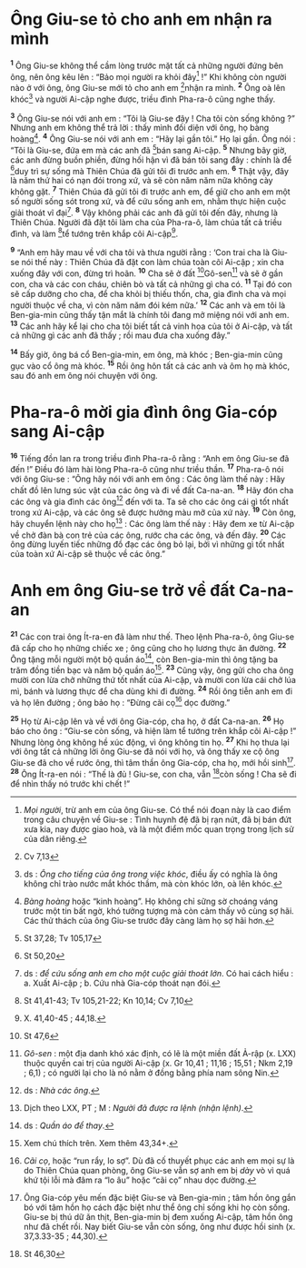 # Ông Giu-se tỏ cho anh em nhận ra mình
<sup><b>1</b></sup> Ông Giu-se không thể cầm lòng trước mặt tất cả những người đứng bên ông, nên ông kêu lên : “Bảo mọi người ra khỏi đây[^1] !” Khi không còn người nào ở với ông, ông Giu-se mới tỏ cho anh em [^1*]nhận ra mình. <sup><b>2</b></sup> Ông oà lên khóc[^2] và người Ai-cập nghe được, triều đình Pha-ra-ô cũng nghe thấy.

<sup><b>3</b></sup> Ông Giu-se nói với anh em : “Tôi là Giu-se đây ! Cha tôi còn sống không ?” Nhưng anh em không thể trả lời : thấy mình đối diện với ông, họ bàng hoàng[^3]. <sup><b>4</b></sup> Ông Giu-se nói với anh em : “Hãy lại gần tôi.” Họ lại gần. Ông nói : “Tôi là Giu-se, đứa em mà các anh đã [^2*]bán sang Ai-cập. <sup><b>5</b></sup> Nhưng bây giờ, các anh đừng buồn phiền, đừng hối hận vì đã bán tôi sang đây : chính là để [^3*]duy trì sự sống mà Thiên Chúa đã gửi tôi đi trước anh em. <sup><b>6</b></sup> Thật vậy, đây là năm thứ hai có nạn đói trong xứ, và sẽ còn năm năm nữa không cày không gặt. <sup><b>7</b></sup> Thiên Chúa đã gửi tôi đi trước anh em, để giữ cho anh em một số người sống sót trong xứ, và để cứu sống anh em, nhằm thực hiện cuộc giải thoát vĩ đại[^4]. <sup><b>8</b></sup> Vậy không phải các anh đã gửi tôi đến đây, nhưng là Thiên Chúa. Người đã đặt tôi làm cha của Pha-ra-ô, làm chúa tất cả triều đình, và làm [^4*]tể tướng trên khắp cõi Ai-cập[^5].

<sup><b>9</b></sup> “Anh em hãy mau về với cha tôi và thưa người rằng : ‘Con trai cha là Giu-se nói thế này : Thiên Chúa đã đặt con làm chúa toàn cõi Ai-cập ; xin cha xuống đây với con, đừng trì hoãn. <sup><b>10</b></sup> Cha sẽ ở đất [^5*]Gô-sen[^6] và sẽ ở gần con, cha và các con cháu, chiên bò và tất cả những gì cha có. <sup><b>11</b></sup> Tại đó con sẽ cấp dưỡng cho cha, để cha khỏi bị thiếu thốn, cha, gia đình cha và mọi người thuộc về cha, vì còn năm năm đói kém nữa.’ <sup><b>12</b></sup> Các anh và em tôi là Ben-gia-min cũng thấy tận mắt là chính tôi đang mở miệng nói với anh em. <sup><b>13</b></sup> Các anh hãy kể lại cho cha tôi biết tất cả vinh hoa của tôi ở Ai-cập, và tất cả những gì các anh đã thấy ; rồi mau đưa cha xuống đây.”

<sup><b>14</b></sup> Bấy giờ, ông bá cổ Ben-gia-min, em ông, mà khóc ; Ben-gia-min cũng gục vào cổ ông mà khóc. <sup><b>15</b></sup> Rồi ông hôn tất cả các anh và ôm họ mà khóc, sau đó anh em ông nói chuyện với ông.

# Pha-ra-ô mời gia đình ông Gia-cóp sang Ai-cập
<sup><b>16</b></sup> Tiếng đồn lan ra trong triều đình Pha-ra-ô rằng : “Anh em ông Giu-se đã đến !” Điều đó làm hài lòng Pha-ra-ô cũng như triều thần. <sup><b>17</b></sup> Pha-ra-ô nói với ông Giu-se : “Ông hãy nói với anh em ông : Các ông làm thế này : Hãy chất đồ lên lưng súc vật của các ông và đi về đất Ca-na-an. <sup><b>18</b></sup> Hãy đón cha các ông và gia đình các ông[^7] đến với ta. Ta sẽ cho các ông cái gì tốt nhất trong xứ Ai-cập, và các ông sẽ được hưởng màu mỡ của xứ này. <sup><b>19</b></sup> Còn ông, hãy chuyển lệnh này cho họ[^8] : Các ông làm thế này : Hãy đem xe từ Ai-cập về chở đàn bà con trẻ của các ông, rước cha các ông, và đến đây. <sup><b>20</b></sup> Các ông đừng luyến tiếc những đồ đạc các ông bỏ lại, bởi vì những gì tốt nhất của toàn xứ Ai-cập sẽ thuộc về các ông.”

# Anh em ông Giu-se trở về đất Ca-na-an
<sup><b>21</b></sup> Các con trai ông Ít-ra-en đã làm như thế. Theo lệnh Pha-ra-ô, ông Giu-se đã cấp cho họ những chiếc xe ; ông cũng cho họ lương thực ăn đường. <sup><b>22</b></sup> Ông tặng mỗi người một bộ quần áo[^9], còn Ben-gia-min thì ông tặng ba trăm đồng tiền bạc và năm bộ quần áo[^10]. <sup><b>23</b></sup> Cũng vậy, ông gửi cho cha ông mười con lừa chở những thứ tốt nhất của Ai-cập, và mười con lừa cái chở lúa mì, bánh và lương thực để cha dùng khi đi đường. <sup><b>24</b></sup> Rồi ông tiễn anh em đi và họ lên đường ; ông bảo họ : “Đừng cãi cọ[^11] dọc đường.”

<sup><b>25</b></sup> Họ từ Ai-cập lên và về với ông Gia-cóp, cha họ, ở đất Ca-na-an. <sup><b>26</b></sup> Họ báo cho ông : “Giu-se còn sống, và hiện làm tể tướng trên khắp cõi Ai-cập !” Nhưng lòng ông không hề xúc động, vì ông không tin họ. <sup><b>27</b></sup> Khi họ thưa lại với ông tất cả những lời ông Giu-se đã nói với họ, và ông thấy xe cộ ông Giu-se đã cho về rước ông, thì tâm thần ông Gia-cóp, cha họ, mới hồi sinh[^12]. <sup><b>28</b></sup> Ông Ít-ra-en nói : “Thế là đủ ! Giu-se, con cha, vẫn [^6*]còn sống ! Cha sẽ đi để nhìn thấy nó trước khi chết !”

[^1]: <i>Mọi người</i>, trừ anh em của ông Giu-se. Có thể nói đoạn này là cao điểm trong câu chuyện về Giu-se : Tình huynh đệ đã bị rạn nứt, đã bị bán đứt xưa kia, nay được giao hoà, và là một điểm mốc quan trọng trong lịch sử của dân riêng.
[^2]: ds : <i>Ông cho tiếng của ông trong việc khóc</i>, điều ấy có nghĩa là ông không chỉ trào nước mắt khóc thầm, mà còn khóc lớn, oà lên khóc.
[^3]: <i>Bàng hoàng</i> hoặc “kinh hoàng”. Họ không chỉ sững sờ choáng váng trước một tin bất ngờ, khó tưởng tượng mà còn cảm thấy vô cùng sợ hãi. Các thử thách của ông Giu-se trước đây càng làm họ sợ hãi hơn.
[^4]: ds : <i>để cứu sống anh em cho một cuộc giải thoát lớn</i>. Có hai cách hiểu : a. Xuất Ai-cập ; b. Cứu nhà Gia-cóp thoát nạn đói.
[^5]: X. 41,40-45 ; 44,18.
[^6]: <i>Gô-sen</i> : một địa danh khó xác định, có lẽ là một miền đất Ả-rập (x. LXX) thuộc quyền cai trị của người Ai-cập (x. Gr 10,41 ; 11,16 ; 15,51 ; Nkm 2,19 ; 6,1) ; có người lại cho là nó nằm ở đồng bằng phía nam sông Nin.
[^7]: ds : <i>Nhà các ông</i>.
[^8]: Dịch theo LXX, PT ; M : <i>Người đã được ra lệnh (nhận lệnh)</i>.
[^9]: ds : <i>Quần áo để thay</i>.
[^10]: Xem chú thích trên. Xem thêm 43,34+.
[^11]: <i>Cãi cọ</i>, hoặc “run rẩy, lo sợ”. Dù đã cố thuyết phục các anh em mọi sự là do Thiên Chúa quan phòng, ông Giu-se vẫn sợ anh em bị <i>dày</i> vò vì quá khứ tội lỗi mà đâm ra “lo âu” hoặc “cãi cọ” nhau dọc đường.
[^12]: Ông Gia-cóp yêu mến đặc biệt Giu-se và Ben-gia-min ; tâm hồn ông gắn bó với tâm hồn họ cách đặc biệt như thể ông chỉ sống khi họ còn sống. Giu-se bị thú dữ ăn thịt, Ben-gia-min bị đem xuống Ai-cập, tâm hồn ông như đã chết rồi. Nay biết Giu-se vẫn còn sống, ông như được hồi sinh (x. 37,3.33-35 ; 44,30).
[^1*]: Cv 7,13
[^2*]: St 37,28; Tv 105,17
[^3*]: St 50,20
[^4*]: St 41,41-43; Tv 105,21-22; Kn 10,14; Cv 7,10
[^5*]: St 47,6
[^6*]: St 46,30

